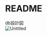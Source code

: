 # README

db設計図  
  ![Untitled](https://github.com/user-attachments/assets/f652a1b8-7aa8-48a3-a9cb-9c46185eba4c)
